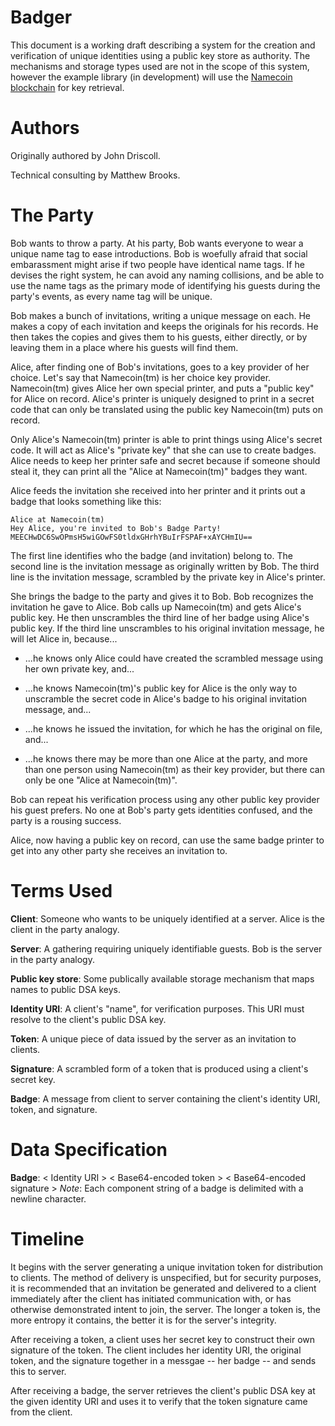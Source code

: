 Badger
======

This document is a working draft describing a system for the creation and
verification of unique identities using a public key store as authority.
The mechanisms and storage types used are not in the scope of this system,
however the example library (in development) will use the
[Namecoin blockchain](http://dot-bit.org/Main_Page) for key retrieval.


Authors
=======

Originally authored by John Driscoll.

Technical consulting by Matthew Brooks.


The Party
=========

Bob wants to throw a party.  At his party, Bob wants everyone to wear a unique name
tag to ease introductions.  Bob is woefully afraid that social embarassment might
arise if two people have identical name tags.  If he devises the right system, he
can avoid any naming collisions, and be able to use the name tags as the primary mode
of identifying his guests during the party's events, as every name tag will be unique.

Bob makes a bunch of invitations, writing a unique message on each.  He makes
a copy of each invitation and keeps the originals for his records.  He then takes
the copies and gives them to his guests, either directly, or by leaving them in a place
where his guests will find them.

Alice, after finding one of Bob's invitations, goes to a key provider of her choice.
Let's say that Namecoin(tm) is her choice key provider.  Namecoin(tm) gives Alice
her own special printer, and puts a "public key" for Alice on record.
Alice's printer is uniquely designed to print in a secret code that can only be
translated using the public key Namecoin(tm) puts on record.

Only Alice's Namecoin(tm) printer is able to print things using Alice's secret code.
It will act as Alice's "private key" that she can use to create badges.  Alice needs
to keep her printer safe and secret because if someone should steal it, they can
print all the "Alice at Namecoin(tm)" badges they want.

Alice feeds the invitation she received into her printer and it prints out a badge
that looks something like this:

    Alice at Namecoin(tm)
    Hey Alice, you're invited to Bob's Badge Party!
    MEECHwDC6SwOPmsH5wiGOwFS0tldxGHrhYBuIrFSPAF+xAYCHmIU==

The first line identifies who the badge (and invitation) belong to.
The second line is the invitation message as originally written by Bob.
The third line is the invitation message, scrambled by the private key in
Alice's printer.

She brings the badge to the party and gives it to Bob.  Bob recognizes the invitation
he gave to Alice.  Bob calls up Namecoin(tm) and gets Alice's public key.  He then
unscrambles the third line of her badge using Alice's public key.  If the third line
unscrambles to his original invitation message, he will let Alice in, because...

  * ...he knows only Alice could have created the scrambled message using her own
    private key, and...

  * ...he knows Namecoin(tm)'s public key for Alice is the only way to unscramble
    the secret code in Alice's badge to his original invitation message, and...

  * ...he knows he issued the invitation, for which he has the original on file, and...

  * ...he knows there may be more than one Alice at the party, and more than one
    person using Namecoin(tm) as their key provider, but there can only be one
    "Alice at Namecoin(tm)".
  
Bob can repeat his verification process using any other public key provider his
guest prefers.  No one at Bob's party gets identities confused, and the party is
a rousing success.

Alice, now having a public key on record, can use the same badge printer to get into
any other party she receives an invitation to.


Terms Used
==========

**Client**:
Someone who wants to be uniquely identified at a server.  Alice is the client in
the party analogy.

**Server**:
A gathering requiring uniquely identifiable guests.  Bob is the server in the party
analogy.

**Public key store**:
Some publically available storage mechanism that maps names to public DSA keys.

**Identity URI**:
A client's "name", for verification purposes.  This URI must resolve to the client's
public DSA key.

**Token**: 
A unique piece of data issued by the server as an invitation to clients.

**Signature**:
A scrambled form of a token that is produced using a client's secret key.

**Badge**:
A message from client to server containing the client's identity URI, token, and
signature.


Data Specification
==================

**Badge**:
    < Identity URI >
    < Base64-encoded token >
    < Base64-encoded signature >
*Note*: Each component string of a badge is delimited with a newline character.


Timeline
========

It begins with the server generating a unique invitation token for distribution to
clients.  The method of delivery is unspecified, but for security purposes, it is
recommended that an invitation be generated and delivered to a client immediately
after the client has initiated communication with, or has otherwise demonstrated
intent to join, the server.  The longer a token is, the more entropy it contains,
the better it is for the server's integrity.

After receiving a token, a client uses her secret key to construct their own
signature of the token.  The client includes her identity URI, the original token,
and the signature together in a messgae -- her badge -- and sends this to server.

After receiving a badge, the server retrieves the client's public DSA key at the
given identity URI and uses it to verify that the token signature came from the
client.
